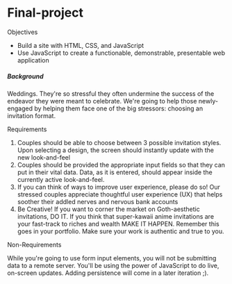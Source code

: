 # Final-project

Objectives
- Build a site with HTML, CSS, and JavaScript
- Use JavaScript to create a functionable, demonstrable, presentable web application

##### Background<br>
Weddings. They're so stressful they often undermine the success of the endeavor they were meant to celebrate. We're going to help those newly-engaged by helping them face one of the big stressors: choosing an invitation format.

Requirements

1. Couples should be able to choose between 3 possible invitation styles. Upon selecting a design, the screen should instantly update with the new look-and-feel
2. Couples should be provided the appropriate input fields so that they can put in their vital data. Data, as it is entered, should appear inside the currently active look-and-feel.
3. If you can think of ways to improve user experience, please do so! Our stressed couples appreciate thoughtful user experience (UX) that helps soother their addled nerves and nervous bank accounts
4. Be Creative! If you want to corner the market on Goth-aesthetic invitations, DO IT. If you think that super-kawaii anime invitations are your fast-track to riches and wealth MAKE IT HAPPEN. Remember this goes in your portfolio. Make sure your work is authentic and true to you.

Non-Requirements

While you're going to use form input elements, you will not be submitting data to a remote server. You'll be using the power of JavaScript to do live, on-screen updates. Adding persistence will come in a later iteration ;).
